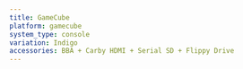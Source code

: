 ```yaml
---
title: GameCube
platform: gamecube
system_type: console
variation: Indigo
accessories: BBA + Carby HDMI + Serial SD + Flippy Drive
---
```

